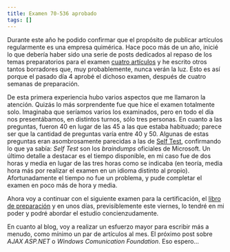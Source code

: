 ```yaml
---
title: Examen 70-536 aprobado
tags: []
---
```

Durante este año he podido confirmar que el propósito de publicar artículos regularmente es una empresa quimérica. Hace poco más de un año, inicié lo que debería haber sido una serie de posts dedicados al repaso de los temas preparatorios para el examen [cuatro artículos](/tag/certification/) y he escrito otros tantos borradores que, muy probablemente, nunca verán la luz. Esto es así porque el pasado día 4 aprobé el dichoso examen, después de cuatro semanas de preparación.

De esta primera experiencia hubo varios aspectos que me llamaron la atención. Quizás lo más sorprendente fue que hice el examen totalmente solo. Imaginaba que seríamos varios los examinados, pero en todo el día nos presentábamos, en distintos turnos, sólo tres personas. En cuanto a las preguntas, fueron 40 en lugar de las 45 a las que estaba habituado; parece ser que la cantidad de preguntas varía entre 40 y 50. Algunas de estas preguntas eran asombrosamente parecidas a las de [Self Test](http://www.selftestsoftware.com/), confirmando lo que ya sabía: _Self Test_ son los _braindumps_ oficiales de Microsoft. Un último detalle a destacar es el tiempo disponible, en mi caso fue de dos horas y media en lugar de las tres horas como se indicaba (en teoría, media hora más por realizar el examen en un idioma distinto al propio). Afortunadamente el tiempo no fue un problema, y pude completar el examen en poco más de hora y media.

Ahora voy a continuar con el siguiente examen para la certificación, el [libro de preparación](http://www.amazon.co.uk/gp/product/073562562X/ref=s9_sima_gw_s1_p14_i1?pf_rd_m=A3P5ROKL5A1OLE&pf_rd_s=center-1&pf_rd_r=1AET5BE00C0XGP05Q1MJ&pf_rd_t=101&pf_rd_p=467198433&pf_rd_i=468294) y en unos días, previsiblemente este viernes, lo tendré en mi poder y podré abordar el estudio concienzudamente.

En cuanto al blog, voy a realizar un esfuerzo mayor para escribir más a menudo, como mínimo un par de artículos al mes. El próximo post sobre _AJAX ASP.NET_ o _Windows Comunication Foundation_. Eso espero…

